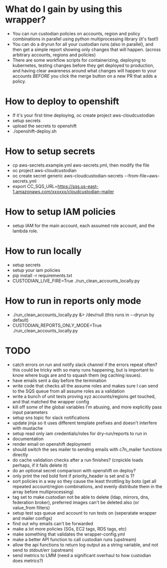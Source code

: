 # What do I gain by using this wrapper?
- You can run custodian policies on accounts, region and policy combinations in parallel using python multiprocessing library (it's fast!)
- You can do a dryrun for all your custodian runs (also in parallel), and then get a simple report showing only changes that will happen. (across arbitrary accounts, regions and policies)
- There are some workflow scripts for containerizing, deploying to kubernetes, testing changes before they get deployed to production, and having clear awareness around what changes will happen to your accounts _BEFORE_ you click the merge button on a new PR that adds a policy.

# How to deploy to openshift
- If it's your first time deploying, oc create project aws-cloudcustodian
- setup secrets
- upload the secrets to openshift
- ./openshift-deploy.sh

# How to setup secrets
- cp aws-secrets.example.yml aws-secrets.yml, then modify the file
- oc project aws-cloudcustodian
- oc create secret generic aws-cloudcustodian-secrets --from-file=aws-secrets.yml
- export CC_SQS_URL=https://sqs.us-east-1.amazonaws.com/xxxxxx/cloudcustodian-mailer

# How to setup IAM policies
- setup IAM for the main account, each assumed role account, and the lambda role.

# How to run locally
- setup secrets
- setup your iam policies
- pip install -r requirements.txt
- CUSTODIAN_LIVE_FIRE=True ./run_clean_accounts_locally.py

# How to run in reports only mode
- ./run_clean_accounts_locally.py &> /dev/null (this runs in --dryrun by default)
- CUSTODIAN_REPORTS_ONLY_MODE=True ./run_clean_accounts_locally.py

# TODO
- catch errors on run and notify slack channel if the errors repeat often? this could be tricky with so many runs happening, but is important to know where bugs are and to squash them (eg caching issues).
- have emails sent a day before the termination
- write code that checks all the assume roles and makes sure I can send to the SQS queue from all assume roles as a validation
- write a bunch of unit tests proving xyz accounts/regions get touched, and that matched the wrapper config
- kill off some of the global variables I'm abusing, and more explicitly pass input parameters
- setup sns topic for slack notifications
- update jinja so it uses different template prefixes and doesn't interfere with mustache
- setup read only iam credentials/roles for dry-run/reports to run in
- documentation
- render email on openshift deployment
- should switch the ses mailer to sending emails with c7n_mailer functions directly
- do cache validation checks after a run finishes? (cnpickle loads perhaps, if it fails delete it)
- do an optional secret comparison with openshift on deploy?
- only print the red bold font if priority_header is set and is 1?
- sort policies in a way so they cause the least throttling by boto (get all repeated account/region combinations, and evenly distribute them in the array before multiprocessing)
- tag set to make custodian not be able to delete (ldap, mirrors, dns, federation broker), preferred images can't be deleted also (or value_from filters)
- setup test sqs queue and account to run tests on (seperatate wrapper and mailer configs)
- find out why emails can't be forwarded
- make a lot more policies (SGs, EC2 tags, RDS tags, etc)
- make something that validates the wrapper-config.yml
- make a better API function to call custodian runs (upstream)
- allow the api functions to return log output as a string variable, and not send to stdout/err (upstream)
- send metrics to LMM (need a significant overhaul to how custodian does metrics?)
